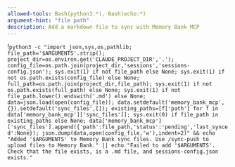 ```yaml
---
allowed-tools: Bash(python3:*), Bash(echo:*)
argument-hint: "file path"
description: Add a markdown file to sync with Memory Bank MCP
---
```


!`python3 -c "import json,sys,os,pathlib; file_path='$ARGUMENTS'.strip(); project_dir=os.environ.get('CLAUDE_PROJECT_DIR','.'); config_file=os.path.join(project_dir,'sessions','sessions-config.json'); sys.exit(1) if not file_path else None; sys.exit(1) if not os.path.exists(config_file) else None; full_path=os.path.join(project_dir,file_path); sys.exit(1) if not os.path.exists(full_path) else None; sys.exit(1) if not file_path.lower().endswith('.md') else None; data=json.load(open(config_file)); data.setdefault('memory_bank_mcp',{}).setdefault('sync_files',[]); existing_paths=[f['path'] for f in data['memory_bank_mcp']['sync_files']]; sys.exit(0) if file_path in existing_paths else None; data['memory_bank_mcp']['sync_files'].append({'path':file_path,'status':'pending','last_synced':None}); json.dump(data,open(config_file,'w'),indent=2)" && echo "Added '$ARGUMENTS' to Memory Bank sync files. Use /sync-push to upload files to Memory Bank." || echo "Failed to add '$ARGUMENTS'. Check that the file exists, is a .md file, and sessions-config.json exists."`